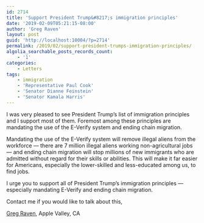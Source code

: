 ```yaml
---
id: 2714
title: 'Support President Trump&#8217;s immigration principles'
date: '2019-02-09T05:21:15-08:00'
author: 'Greg Raven'
layout: post
guid: 'http://localhost:10004/?p=2714'
permalink: /2019/02/support-president-trumps-immigration-principles/
algolia_searchable_posts_records_count:
    - '1'
categories:
    - Letters
tags:
    - immigration
    - 'Representative Paul Cook'
    - 'Senator Dianne Feinstein'
    - 'Senator Kamala Harris'
---
```


I was very pleased to see President Trump’s list of immigration principles and I support most of them. Foremost among these principles are mandating the use of the E-Verify system and ending chain migration.

Mandating the use of the E-Verify system will remove illegal aliens from the workforce — there are 7 million illegal aliens working non-agricultural jobs — and ending chain migration will stop millions of new immigrants who are admitted without regard for their skills or abilities. This will make it far easier for Americans, especially the lower-skilled and less-educated among us, to find jobs.

I urge you to support all of President Trump’s immigration principles — especially mandating E-Verify and ending chain migration.

Contact me if you would like to talk about this,

[Greg Raven](https://www.gregraven.org/), Apple Valley, CA